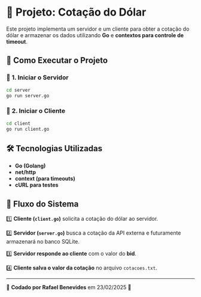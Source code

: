 # 📌 Projeto: Cotação do Dólar

Este projeto implementa um servidor e um cliente para obter a cotação do dólar e armazenar os dados utilizando **Go** e **contextos para controle de timeout**.

## 🚀 Como Executar o Projeto

### 🔹 **1. Iniciar o Servidor**

```sh
cd server
go run server.go
```

### 🔹 **2. Iniciar o Cliente**

```sh
cd client
go run client.go
```

## 🛠️ Tecnologias Utilizadas

- **Go (Golang)**
- **net/http**
- **context (para timeouts)**
- **cURL para testes**

## 🔄 Fluxo do Sistema

1️⃣ **Cliente (`client.go`)** solicita a cotação do dólar ao servidor.

2️⃣ **Servidor (`server.go`)** busca a cotação da API externa e futuramente armazenará no banco SQLite.

3️⃣ **Servidor responde ao cliente** com o valor do **bid**.

4️⃣ **Cliente salva o valor da cotação** no arquivo `cotacoes.txt`.

---

🚀 **Codado por Rafael Benevides** em 23/02/2025 🚀
